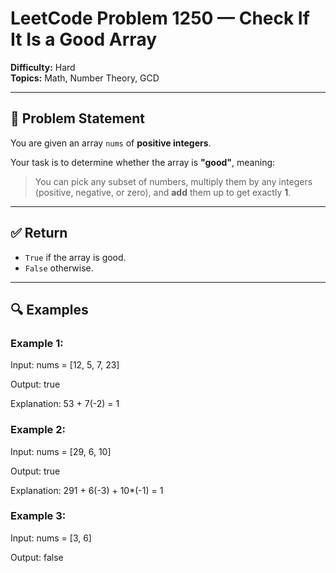 # LeetCode Problem 1250 — Check If It Is a Good Array

**Difficulty:** Hard  
**Topics:** Math, Number Theory, GCD

---

## 🧠 Problem Statement

You are given an array `nums` of **positive integers**.

Your task is to determine whether the array is **"good"**, meaning:

> You can pick any subset of numbers, multiply them by any integers (positive, negative, or zero), and **add** them up to get exactly **1**.

---

## ✅ Return

- `True` if the array is good.
- `False` otherwise.

---

## 🔍 Examples

### Example 1:
Input: nums = [12, 5, 7, 23]

Output: true

Explanation:
53 + 7(-2) = 1


### Example 2:
Input: nums = [29, 6, 10]

Output: true

Explanation:
291 + 6(-3) + 10*(-1) = 1


### Example 3:
Input: nums = [3, 6]

Output: false